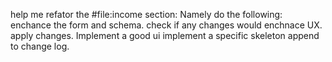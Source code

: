 help me refator the #file:income section:
Namely do the following:
enchance the form and schema.
check if any changes would enchnace UX.
apply changes.
Implement a good ui
implement a specific skeleton
append to change log.